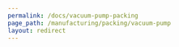 ```yaml
---
permalink: /docs/vacuum-pump-packing
page_path: /manufacturing/packing/vacuum-pump
layout: redirect
---
```


